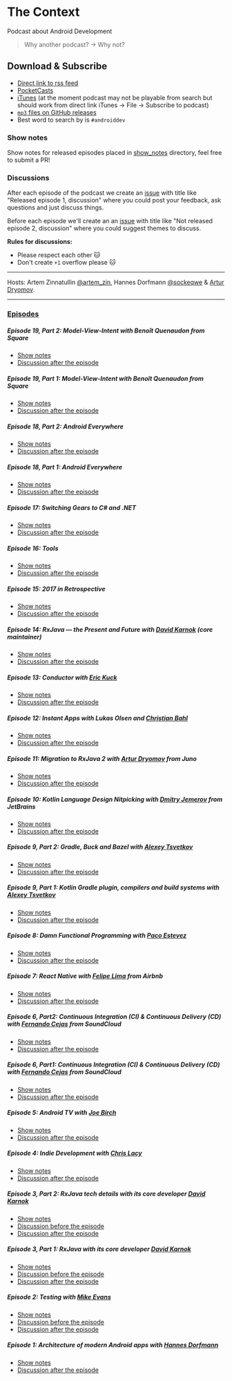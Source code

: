 # The Context
Podcast about Android Development

>Why another podcast? -> Why not?

## Download & Subscribe

 - [Direct link to rss feed](https://raw.githubusercontent.com/artem-zinnatullin/TheContext-Podcast/master/feed.rss)
 - [PocketCasts](http://pca.st/hYck)
 - [iTunes](https://pcr.apple.com/id1081726814) (at the moment podcast may not be playable from search but should work from direct link iTunes -> File -> Subscribe to podcast)
 - [`mp3` files on GitHub releases](https://github.com/artem-zinnatullin/TheContext-Podcast/releases)
 - Best word to search by is `#androiddev`

### Show notes
Show notes for released episodes placed in [show_notes](show_notes/) directory, feel free to submit a PR!

### Discussions
After each episode of the podcast we create an [issue](https://github.com/artem-zinnatullin/TheContext-Podcast/issues) with title like "Released episode 1, discussion" where you could post your feedback, ask questions and just discuss things.

Before each episode we'll create an an [issue](https://github.com/artem-zinnatullin/TheContext-Podcast/issues) with title like "Not released episode 2, discussion" where you could suggest themes to discuss.

**Rules for discussions:**

* Please respect each other 🐱
* Don't create `+1` overflow please 🐱

---

Hosts: Artem Zinnatullin [@artem_zin](https://twitter.com/artem_zin), Hannes Dorfmann [@sockeqwe](https://twitter.com/sockeqwe) & [Artur Dryomov](https://twitter.com/arturdryomov).

---

### [Episodes](https://github.com/artem-zinnatullin/TheContext-Podcast/releases)

##### Episode 19, Part 2: Model-View-Intent with Benoît Quenaudon from Square
- [Show notes](https://github.com/artem-zinnatullin/TheContext-Podcast/blob/master/show_notes/Episode_19_Part2.md)
- [Discussion after the episode](https://github.com/artem-zinnatullin/TheContext-Podcast/issues/95)

##### Episode 19, Part 1: Model-View-Intent with Benoît Quenaudon from Square
- [Show notes](https://github.com/artem-zinnatullin/TheContext-Podcast/blob/master/show_notes/Episode_19_Part1.md)
- [Discussion after the episode](https://github.com/artem-zinnatullin/TheContext-Podcast/issues/95)

##### Episode 18, Part 2: Android Everywhere
- [Show notes](https://github.com/artem-zinnatullin/TheContext-Podcast/blob/master/show_notes/Episode_18_Part2.md)
- [Discussion after the episode](https://github.com/artem-zinnatullin/TheContext-Podcast/issues/92)

##### Episode 18, Part 1: Android Everywhere
- [Show notes](https://github.com/artem-zinnatullin/TheContext-Podcast/blob/master/show_notes/Episode_18_Part1.md)
- [Discussion after the episode](https://github.com/artem-zinnatullin/TheContext-Podcast/issues/92)

##### Episode 17: Switching Gears to C# and .NET
- [Show notes](https://github.com/artem-zinnatullin/TheContext-Podcast/blob/master/show_notes/Episode_17.md)
- [Discussion after the episode](https://github.com/artem-zinnatullin/TheContext-Podcast/issues/90)

##### Episode 16: Tools
- [Show notes](https://github.com/artem-zinnatullin/TheContext-Podcast/blob/master/show_notes/Episode_16.md)
- [Discussion after the episode](https://github.com/artem-zinnatullin/TheContext-Podcast/issues/86)

##### Episode 15: 2017 in Retrospective
- [Show notes](https://github.com/artem-zinnatullin/TheContext-Podcast/blob/master/show_notes/Episode_15.md)
- [Discussion after the episode](https://github.com/artem-zinnatullin/TheContext-Podcast/issues/83)

##### Episode 14: RxJava — the Present and Future with [David Karnok](https://twitter.com/akarnokd) (core maintainer)
- [Show notes](https://github.com/artem-zinnatullin/TheContext-Podcast/blob/master/show_notes/Episode_14.md)
- [Discussion after the episode](https://github.com/artem-zinnatullin/TheContext-Podcast/issues/80)

##### Episode 13: Conductor with [Eric Kuck](https://twitter.com/Eric_Kuck)
  - [Show notes](https://github.com/artem-zinnatullin/TheContext-Podcast/blob/master/show_notes/Episode_13.md)
  - [Discussion after the episode](https://github.com/artem-zinnatullin/TheContext-Podcast/issues/76)

##### Episode 12: Instant Apps with Lukas Olsen and [Christian Bahl](https://twitter.com/christian_bahl)
  - [Show notes](https://github.com/artem-zinnatullin/TheContext-Podcast/blob/master/show_notes/Episode_12.md)
  - [Discussion after the episode](https://github.com/artem-zinnatullin/TheContext-Podcast/issues/74)

##### Episode 11: Migration to RxJava 2 with [Artur Dryomov](https://github.com/ming13) from Juno
  - [Show notes](https://github.com/artem-zinnatullin/TheContext-Podcast/blob/master/show_notes/Episode_11.md)
  - [Discussion after the episode](https://github.com/artem-zinnatullin/TheContext-Podcast/issues/71)

##### Episode 10: Kotlin Language Design Nitpicking with [Dmitry Jemerov](https://twitter.com/intelliyole) from JetBrains
  - [Show notes](https://github.com/artem-zinnatullin/TheContext-Podcast/blob/master/show_notes/Episode_10.md)
  - [Discussion after the episode](https://github.com/artem-zinnatullin/TheContext-Podcast/issues/68)

##### Episode 9, Part 2: Gradle, Buck and Bazel with [Alexey Tsvetkov](https://twitter.com/tsvtkv)
  - [Show notes](https://github.com/artem-zinnatullin/TheContext-Podcast/blob/master/show_notes/Episode_9_Part2.md)
  - [Discussion after the episode](https://github.com/artem-zinnatullin/TheContext-Podcast/issues/66)

##### Episode 9, Part 1: Kotlin Gradle plugin, compilers and build systems with [Alexey Tsvetkov](https://twitter.com/tsvtkv)
  - [Show notes](https://github.com/artem-zinnatullin/TheContext-Podcast/blob/master/show_notes/Episode_9_Part1.md)
  - [Discussion after the episode](https://github.com/artem-zinnatullin/TheContext-Podcast/issues/62)

##### Episode 8: Damn Functional Programming with [Paco Estevez](https://twitter.com/pacoworks)
  - [Show notes](https://github.com/artem-zinnatullin/TheContext-Podcast/blob/master/show_notes/Episode_8.md)
  - [Discussion after the episode](https://github.com/artem-zinnatullin/TheContext-Podcast/issues/57)

##### Episode 7: React Native with [Felipe Lima](https://twitter.com/felipecsl) from Airbnb
  - [Show notes](https://github.com/artem-zinnatullin/TheContext-Podcast/blob/master/show_notes/Episode_7.md)
  - [Discussion after the episode](https://github.com/artem-zinnatullin/TheContext-Podcast/issues/55)

##### Episode 6, Part2: Continuous Integration (CI) & Continuous Delivery (CD) with [Fernando Cejas](https://twitter.com/fernando_cejas) from SoundCloud
  - [Show notes](https://github.com/artem-zinnatullin/TheContext-Podcast/blob/master/show_notes/Episode_6_part2.md)
  - [Discussion after the episode](https://github.com/artem-zinnatullin/TheContext-Podcast/issues/52)

##### Episode 6, Part1: Continuous Integration (CI) & Continuous Delivery (CD) with [Fernando Cejas](https://twitter.com/fernando_cejas) from SoundCloud
  - [Show notes](https://github.com/artem-zinnatullin/TheContext-Podcast/blob/master/show_notes/Episode_6_part1.md)
  - [Discussion after the episode](https://github.com/artem-zinnatullin/TheContext-Podcast/issues/49)

##### Episode 5: Android TV with [Joe Birch](https://twitter.com/hitherejoe)
 - [Show notes](https://github.com/artem-zinnatullin/TheContext-Podcast/blob/master/show_notes/Episode_5.md)
 - [Discussion after the episode](https://github.com/artem-zinnatullin/TheContext-Podcast/issues/45)

##### Episode 4: Indie Development with [Chris Lacy](https://twitter.com/chrismlacy)
 - [Show notes](https://github.com/artem-zinnatullin/TheContext-Podcast/blob/master/show_notes/Episode_4.md)
 - [Discussion after the episode](https://github.com/artem-zinnatullin/TheContext-Podcast/issues/36)

##### Episode 3, Part 2: RxJava tech details with its core developer [David Karnok](https://twitter.com/akarnokd)
 - [Show notes](https://github.com/artem-zinnatullin/TheContext-Podcast/blob/master/show_notes/Episode_3_Part_2.md)
 - [Discussion before the episode](https://github.com/artem-zinnatullin/TheContext-Podcast/issues/24)
 - [Discussion after the episode](https://github.com/artem-zinnatullin/TheContext-Podcast/issues/25)

##### Episode 3, Part 1: RxJava with its core developer [David Karnok](https://twitter.com/akarnokd)
 - [Show notes](https://github.com/artem-zinnatullin/TheContext-Podcast/blob/master/show_notes/Episode_3_Part_1.md)
 - [Discussion before the episode](https://github.com/artem-zinnatullin/TheContext-Podcast/issues/24)
 - [Discussion after the episode](https://github.com/artem-zinnatullin/TheContext-Podcast/issues/25)

##### Episode 2: Testing with [Mike Evans](https://twitter.com/m_evans10)
 - [Show notes](https://github.com/artem-zinnatullin/TheContext-Podcast/blob/master/show_notes/Episode_2.md)
 - [Discussion before the episode](https://github.com/artem-zinnatullin/TheContext-Podcast/issues/15)
 - [Discussion after the episode](https://github.com/artem-zinnatullin/TheContext-Podcast/issues/17)

##### Episode 1: Architecture of modern Android apps with [Hannes Dorfmann](https://twitter.com/sockeqwe)
 - [Show notes](https://github.com/artem-zinnatullin/TheContext-Podcast/blob/master/show_notes/Episode_1.md)
 - [Discussion after the episode](https://github.com/artem-zinnatullin/TheContext-Podcast/issues/1)
